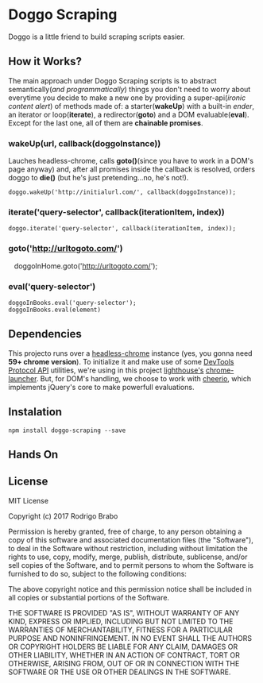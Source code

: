 Doggo Scraping
==============
Doggo is a little friend to build scraping scripts easier.

## How it Works?
The main approach under Doggo Scraping scripts is to abstract semantically(*and programmatically*) things you don't need to worry about everytime you decide to make a new one by providing a super-api(*ironic content alert*) of methods made of: a starter(**wakeUp**) with a built-in *ender*, an iterator or loop(**iterate**), a redirector(**goto**) and a DOM evaluable(**eval**). Except for the last one, all of them are **chainable promises**.

### wakeUp(url, callback(doggoInstance))
Lauches headless-chrome, calls **goto()**(since you have to work in a DOM's page anyway) and, after all promises inside the callback is resolved, orders doggo to **die()** (but he's just pretending...no, he's not!).

    doggo.wakeUp('http://initialurl.com/', callback(doggoInstance));

### iterate('query-selector', callback(iterationItem, index))

    doggo.iterate('query-selector', callback(iterationItem, index));
    
### goto('http://urltogoto.com/')

    doggoInHome.goto('http://urltogoto.com/');


### eval('query-selector')
    doggoInBooks.eval('query-selector');
    doggoInBooks.eval(element)

## Dependencies
This projecto runs over a [headless-chrome](https://developers.google.com/web/updates/2017/04/headless-chrome) instance (yes, you gonna need **59+ chrome version**). To initialize it and make use of some [DevTools Protocol API](https://chromedevtools.github.io/devtools-protocol/) utilities, we're using in this project [lighthouse's](https://developers.google.com/web/tools/lighthouse/) [chrome-launcher](https://www.npmjs.com/package/chrome-launcher). But, for DOM's handling, we choose to work with [cheerio](https://github.com/cheeriojs/cheerio), which implements jQuery's core to make powerfull evaluations.

## Instalation
    npm install doggo-scraping --save
    
## Hands On

## License

MIT License

Copyright (c) 2017 Rodrigo Brabo

Permission is hereby granted, free of charge, to any person obtaining a copy
of this software and associated documentation files (the "Software"), to deal
in the Software without restriction, including without limitation the rights
to use, copy, modify, merge, publish, distribute, sublicense, and/or sell
copies of the Software, and to permit persons to whom the Software is
furnished to do so, subject to the following conditions:

The above copyright notice and this permission notice shall be included in all
copies or substantial portions of the Software.

THE SOFTWARE IS PROVIDED "AS IS", WITHOUT WARRANTY OF ANY KIND, EXPRESS OR
IMPLIED, INCLUDING BUT NOT LIMITED TO THE WARRANTIES OF MERCHANTABILITY,
FITNESS FOR A PARTICULAR PURPOSE AND NONINFRINGEMENT. IN NO EVENT SHALL THE
AUTHORS OR COPYRIGHT HOLDERS BE LIABLE FOR ANY CLAIM, DAMAGES OR OTHER
LIABILITY, WHETHER IN AN ACTION OF CONTRACT, TORT OR OTHERWISE, ARISING FROM,
OUT OF OR IN CONNECTION WITH THE SOFTWARE OR THE USE OR OTHER DEALINGS IN THE
SOFTWARE.
